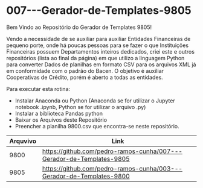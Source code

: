 # 007---Gerador-de-Templates-9805

Bem Vindo ao Repositório do Gerador de Templates 9805!

Vendo a necessidade de se auxiliar para auxiliar Entidades Financeiras de pequeno porte, onde há poucas pessoas para se fazer o que Instituições Financeiras possuem Departamentos inteiros dedicados, criei este e outros repositórios (lista ao final da página) em que utilizo a linguagem Python para converter Dados de planilhas em formato CSV para os arquivos XML já em conformidade com o padrão do Bacen. O objetivo é auxiliar Cooperativas de Crédito, porém é aberto a todas as entidades.



Para executar esta rotina:
- Instalar Anaconda ou Python (Anaconda se for utilizar o Jupyter notebook .ipynb, Python se for utilizar o arquivo .py)
- Instalar a biblioteca Pandas python
- Baixar os Arquivos deste Repositório
- Preencher a planilha 9800.csv que encontra-se neste repositório.






|Arquvivo |Link                                                                |
|---------|--------------------------------------------------------------------|
|9800     |https://github.com/pedro-ramos-cunha/007---Gerador-de-Templates-9805|
|9805     |https://github.com/pedro-ramos-cunha/003---Gerador-de-Templates-9800|
